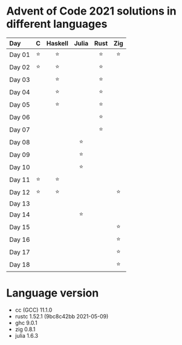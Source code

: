 # Advent of Code 2021 solutions in different languages 

| Day    | C      | Haskell  | Julia  | Rust   | Zig    |
|:-------|:------:|:--------:|:------:|:------:|:------:|
| Day 01 | :star: | :star:   |        | :star: | :star: |
| Day 02 | :star: | :star:   |        | :star: |        |
| Day 03 |        | :star:   |        | :star: |        |
| Day 04 |        | :star:   |        | :star: |        |
| Day 05 |        | :star:   |        | :star: |        |
| Day 06 |        |          |        | :star: |        |
| Day 07 |        |          |        | :star: |        |
| Day 08 |        |          | :star: |        |        |
| Day 09 |        |          | :star: |        |        |
| Day 10 |        |          | :star: |        |        |
| Day 11 | :star: | :star:   |        |        |        |
| Day 12 | :star: | :star:   |        |        | :star: |
| Day 13 |        |          |        |        |        |
| Day 14 |        |          | :star: |        |        |
| Day 15 |        |          |        |        | :star: |
| Day 16 |        |          |        |        | :star: |
| Day 17 |        |          |        |        | :star: |
| Day 18 |        |          |        |        | :star: |

# Language version

+ cc (GCC) 11.1.0
+ rustc 1.52.1 (9bc8c42bb 2021-05-09)
+ ghc 9.0.1
+ zig 0.8.1
+ julia 1.6.3

